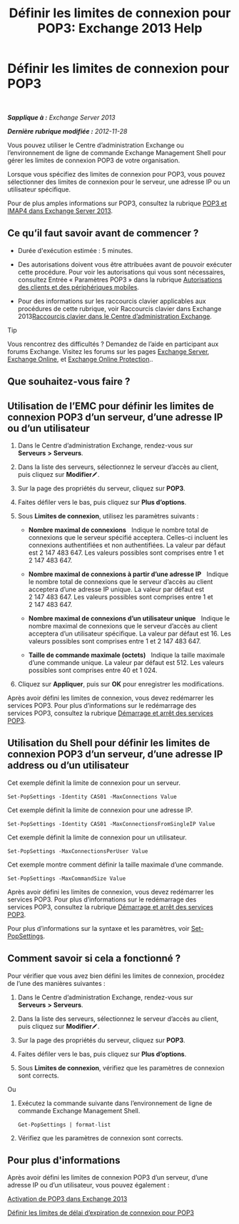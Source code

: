 ﻿---
title: 'Définir les limites de connexion pour POP3: Exchange 2013 Help'
TOCTitle: Définir les limites de connexion pour POP3
ms:assetid: 512d61c2-2a34-4813-92a9-875339d3388b
ms:mtpsurl: https://technet.microsoft.com/fr-fr/library/Aa997988(v=EXCHG.150)
ms:contentKeyID: 50555392
ms.date: 04/24/2018
mtps_version: v=EXCHG.150
ms.translationtype: HT
---

# Définir les limites de connexion pour POP3

 

_**Sapplique à :** Exchange Server 2013_

_**Dernière rubrique modifiée :** 2012-11-28_

Vous pouvez utiliser le Centre d’administration Exchange ou l’environnement de ligne de commande Exchange Management Shell pour gérer les limites de connexion POP3 de votre organisation.

Lorsque vous spécifiez des limites de connexion pour POP3, vous pouvez sélectionner des limites de connexion pour le serveur, une adresse IP ou un utilisateur spécifique.

Pour de plus amples informations sur POP3, consultez la rubrique [POP3 et IMAP4 dans Exchange Server 2013](pop3-and-imap4-in-exchange-server-2013-exchange-2013-help.md).

## Ce qu’il faut savoir avant de commencer ?

  - Durée d'exécution estimée : 5 minutes.

  - Des autorisations doivent vous être attribuées avant de pouvoir exécuter cette procédure. Pour voir les autorisations qui vous sont nécessaires, consultez Entrée « Paramètres POP3 » dans la rubrique [Autorisations des clients et des périphériques mobiles](clients-and-mobile-devices-permissions-exchange-2013-help.md).

  - Pour des informations sur les raccourcis clavier applicables aux procédures de cette rubrique, voir Raccourcis clavier dans Exchange 2013[Raccourcis clavier dans le Centre d’administration Exchange](keyboard-shortcuts-in-the-exchange-admin-center-exchange-online-protection-help.md).

> [!TIP]
> Vous rencontrez des difficultés ? Demandez de l’aide en participant aux forums Exchange. Visitez les forums sur les pages <a href="https://go.microsoft.com/fwlink/p/?linkid=60612">Exchange Server</a>, <a href="https://go.microsoft.com/fwlink/p/?linkid=267542">Exchange Online</a>, et <a href="https://go.microsoft.com/fwlink/p/?linkid=285351">Exchange Online Protection</a>..


## Que souhaitez-vous faire ?

## Utilisation de l’EMC pour définir les limites de connexion POP3 d’un serveur, d’une adresse IP ou d’un utilisateur

1.  Dans le Centre d’administration Exchange, rendez-vous sur **Serveurs** **\>** **Serveurs**.

2.  Dans la liste des serveurs, sélectionnez le serveur d’accès au client, puis cliquez sur **Modifier**![Icône Modifier](images/Bb124582.6f53ccb2-1f13-4c02-bea0-30690e6ea71d(EXCHG.150).gif "Icône Modifier").

3.  Sur la page des propriétés du serveur, cliquez sur **POP3**.

4.  Faites défiler vers le bas, puis cliquez sur **Plus d’options**.

5.  Sous **Limites de connexion**, utilisez les paramètres suivants :
    
      - **Nombre maximal de connexions**   Indique le nombre total de connexions que le serveur spécifié acceptera. Celles-ci incluent les connexions authentifiées et non authentifiées. La valeur par défaut est 2 147 483 647. Les valeurs possibles sont comprises entre 1 et 2 147 483 647.
    
      - **Nombre maximal de connexions à partir d’une adresse IP**   Indique le nombre total de connexions que le serveur d’accès au client acceptera d’une adresse IP unique. La valeur par défaut est 2 147 483 647. Les valeurs possibles sont comprises entre 1 et 2 147 483 647.
    
      - **Nombre maximal de connexions d’un utilisateur unique**   Indique le nombre maximal de connexions que le serveur d’accès au client acceptera d’un utilisateur spécifique. La valeur par défaut est 16. Les valeurs possibles sont comprises entre 1 et 2 147 483 647.
    
      - **Taille de commande maximale (octets)**   Indique la taille maximale d’une commande unique. La valeur par défaut est 512. Les valeurs possibles sont comprises entre 40 et 1 024.

6.  Cliquez sur **Appliquer**, puis sur **OK** pour enregistrer les modifications.

Après avoir défini les limites de connexion, vous devez redémarrer les services POP3. Pour plus d’informations sur le redémarrage des services POP3, consultez la rubrique [Démarrage et arrêt des services POP3](start-and-stop-the-pop3-services-exchange-2013-help.md).

## Utilisation du Shell pour définir les limites de connexion POP3 d’un serveur, d’une adresse IP address ou d’un utilisateur

Cet exemple définit la limite de connexion pour un serveur.

    Set-PopSettings -Identity CAS01 -MaxConnections Value

Cet exemple définit la limite de connexion pour une adresse IP.

    Set-PopSettings -Identity CAS01 -MaxConnectionsFromSingleIP Value

Cet exemple définit la limite de connexion pour un utilisateur.

    Set-PopSettings -MaxConnectionsPerUser Value 

Cet exemple montre comment définir la taille maximale d’une commande.

    Set-PopSettings -MaxCommandSize Value

Après avoir défini les limites de connexion, vous devez redémarrer les services POP3. Pour plus d’informations sur le redémarrage des services POP3, consultez la rubrique [Démarrage et arrêt des services POP3](start-and-stop-the-pop3-services-exchange-2013-help.md).

Pour plus d’informations sur la syntaxe et les paramètres, voir [Set-PopSettings](https://technet.microsoft.com/fr-fr/library/aa997154\(v=exchg.150\)).

## Comment savoir si cela a fonctionné ?

Pour vérifier que vous avez bien défini les limites de connexion, procédez de l’une des manières suivantes :

1.  Dans le Centre d’administration Exchange, rendez-vous sur **Serveurs** **\>** **Serveurs**.

2.  Dans la liste des serveurs, sélectionnez le serveur d’accès au client, puis cliquez sur **Modifier**![Icône Modifier](images/Bb124582.6f53ccb2-1f13-4c02-bea0-30690e6ea71d(EXCHG.150).gif "Icône Modifier").

3.  Sur la page des propriétés du serveur, cliquez sur **POP3**.

4.  Faites défiler vers le bas, puis cliquez sur **Plus d’options**.

5.  Sous **Limites de connexion**, vérifiez que les paramètres de connexion sont corrects.

Ou

1.  Exécutez la commande suivante dans l’environnement de ligne de commande Exchange Management Shell.
    
        Get-PopSettings | format-list

2.  Vérifiez que les paramètres de connexion sont corrects.

## Pour plus d'informations

Après avoir défini les limites de connexion POP3 d’un serveur, d’une adresse IP ou d’un utilisateur, vous pouvez également :

[Activation de POP3 dans Exchange 2013](enable-pop3-in-exchange-2013-exchange-2013-help.md)

[Définir les limites de délai d’expiration de connexion pour POP3](set-connection-time-out-limits-for-pop3-exchange-2013-help.md)

